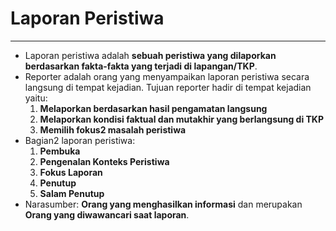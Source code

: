 # Laporan Peristiwa
---

- Laporan peristiwa adalah **sebuah peristiwa yang dilaporkan berdasarkan fakta-fakta yang terjadi di lapangan/TKP**.
- Reporter adalah orang yang menyampaikan laporan peristiwa secara langsung di tempat kejadian. Tujuan reporter hadir di tempat kejadian yaitu:
    1. **Melaporkan berdasarkan hasil pengamatan langsung**
    2. **Melaporkan kondisi faktual dan mutakhir yang berlangsung di TKP**
    3. **Memilih fokus2 masalah peristiwa**
- Bagian2 laporan peristiwa:
    1. **Pembuka**
    2. **Pengenalan Konteks Peristiwa**
    3. **Fokus Laporan**
    4. **Penutup**
    5. **Salam Penutup**
- Narasumber: **Orang yang menghasilkan informasi** dan merupakan **Orang yang diwawancari saat laporan**.